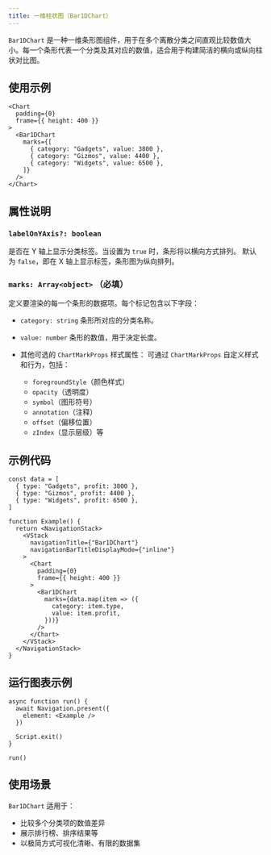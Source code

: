 ```yaml
---
title: 一维柱状图（Bar1DChart）
---
```

`Bar1DChart` 是一种一维条形图组件，用于在多个离散分类之间直观比较数值大小。每一个条形代表一个分类及其对应的数值，适合用于构建简洁的横向或纵向柱状对比图。

## 使用示例

```tsx
<Chart
  padding={0}
  frame={{ height: 400 }}
>
  <Bar1DChart
    marks={[
      { category: "Gadgets", value: 3800 },
      { category: "Gizmos", value: 4400 },
      { category: "Widgets", value: 6500 },
    ]}
  />
</Chart>
```

## 属性说明

### `labelOnYAxis?: boolean`

是否在 Y 轴上显示分类标签。当设置为 `true` 时，条形将以横向方式排列。
默认为 `false`，即在 X 轴上显示标签，条形图为纵向排列。

### `marks: Array<object>` **（必填）**

定义要渲染的每一个条形的数据项。每个标记包含以下字段：

* `category: string`
  条形所对应的分类名称。

* `value: number`
  条形的数值，用于决定长度。

* 其他可选的 `ChartMarkProps` 样式属性：
  可通过 `ChartMarkProps` 自定义样式和行为，包括：

  * `foregroundStyle`（颜色样式）
  * `opacity`（透明度）
  * `symbol`（图形符号）
  * `annotation`（注释）
  * `offset`（偏移位置）
  * `zIndex`（显示层级）等

## 示例代码

```tsx
const data = [
  { type: "Gadgets", profit: 3800 },
  { type: "Gizmos", profit: 4400 },
  { type: "Widgets", profit: 6500 },
]

function Example() {
  return <NavigationStack>
    <VStack
      navigationTitle={"Bar1DChart"}
      navigationBarTitleDisplayMode={"inline"}
    >
      <Chart
        padding={0}
        frame={{ height: 400 }}
      >
        <Bar1DChart
          marks={data.map(item => ({
            category: item.type,
            value: item.profit,
          }))}
        />
      </Chart>
    </VStack>
  </NavigationStack>
}
```

## 运行图表示例

```tsx
async function run() {
  await Navigation.present({
    element: <Example />
  })

  Script.exit()
}

run()
```

## 使用场景

`Bar1DChart` 适用于：

* 比较多个分类项的数值差异
* 展示排行榜、排序结果等
* 以极简方式可视化清晰、有限的数据集
